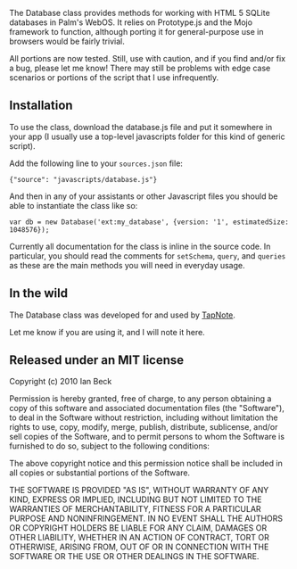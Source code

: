 The Database class provides methods for working with HTML 5 SQLite
databases in Palm's WebOS.  It relies on Prototype.js and the
Mojo framework to function, although porting it for general-purpose
use in browsers would be fairly trivial.

All portions are now tested. Still, use with caution, and if you
find and/or fix a bug, please let me know! There may still be
problems with edge case scenarios or portions of the script that I use
infrequently.

## Installation

To use the class, download the database.js file and put it somewhere
in your app (I usually use a top-level javascripts folder for this
kind of generic script).

Add the following line to your `sources.json` file:

    {"source": "javascripts/database.js"}

And then in any of your assistants or other Javascript files you
should be able to instantiate the class like so:

    var db = new Database('ext:my_database', {version: '1', estimatedSize: 1048576});

Currently all documentation for the class is inline in the source code.
In particular, you should read the comments for `setSchema`, `query`,
and `queries` as these are the main methods you will need in everyday usage.

## In the wild

The Database class was developed for and used by [TapNote][1].

Let me know if you are using it, and I will note it here.

   [1]: http://onecrayon.com/tapnote/

## Released under an MIT license

Copyright (c) 2010 Ian Beck

Permission is hereby granted, free of charge, to any person obtaining a copy
of this software and associated documentation files (the "Software"), to deal
in the Software without restriction, including without limitation the rights
to use, copy, modify, merge, publish, distribute, sublicense, and/or sell
copies of the Software, and to permit persons to whom the Software is
furnished to do so, subject to the following conditions:

The above copyright notice and this permission notice shall be included in
all copies or substantial portions of the Software.

THE SOFTWARE IS PROVIDED "AS IS", WITHOUT WARRANTY OF ANY KIND, EXPRESS OR
IMPLIED, INCLUDING BUT NOT LIMITED TO THE WARRANTIES OF MERCHANTABILITY,
FITNESS FOR A PARTICULAR PURPOSE AND NONINFRINGEMENT. IN NO EVENT SHALL THE
AUTHORS OR COPYRIGHT HOLDERS BE LIABLE FOR ANY CLAIM, DAMAGES OR OTHER
LIABILITY, WHETHER IN AN ACTION OF CONTRACT, TORT OR OTHERWISE, ARISING FROM,
OUT OF OR IN CONNECTION WITH THE SOFTWARE OR THE USE OR OTHER DEALINGS IN
THE SOFTWARE.